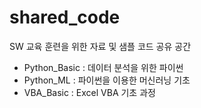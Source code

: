 # shared_code
SW 교육 훈련을 위한 자료 및 샘플 코드 공유 공간

 - Python_Basic : 데이터 분석을 위한 파이썬
 - Python_ML : 파이썬을 이용한 머신러닝 기초
 - VBA_Basic : Excel VBA 기초 과정
